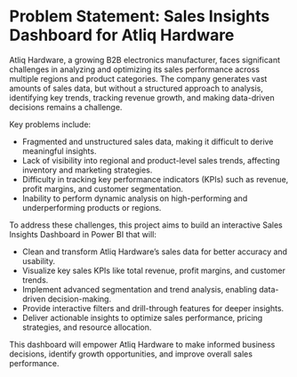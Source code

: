 # Problem Statement: Sales Insights Dashboard for Atliq Hardware

Atliq Hardware, a growing B2B electronics manufacturer, faces significant challenges in analyzing and optimizing its sales performance across multiple regions and product categories. 
The company generates vast amounts of sales data, but without a structured approach to analysis, identifying key trends, tracking revenue growth, and making data-driven decisions remains a challenge.

Key problems include:
- Fragmented and unstructured sales data, making it difficult to derive meaningful insights.
-	Lack of visibility into regional and product-level sales trends, affecting inventory and marketing strategies.
-	Difficulty in tracking key performance indicators (KPIs) such as revenue, profit margins, and customer segmentation.
-	Inability to perform dynamic analysis on high-performing and underperforming products or regions.
  
To address these challenges, this project aims to build an interactive Sales Insights Dashboard in Power BI that will:
-	Clean and transform Atliq Hardware’s sales data for better accuracy and usability.
-	Visualize key sales KPIs like total revenue, profit margins, and customer trends.
-	Implement advanced segmentation and trend analysis, enabling data-driven decision-making.
-	Provide interactive filters and drill-through features for deeper insights.
-	Deliver actionable insights to optimize sales performance, pricing strategies, and resource allocation.
  
This dashboard will empower Atliq Hardware to make informed business decisions, identify growth opportunities, and improve overall sales performance.

